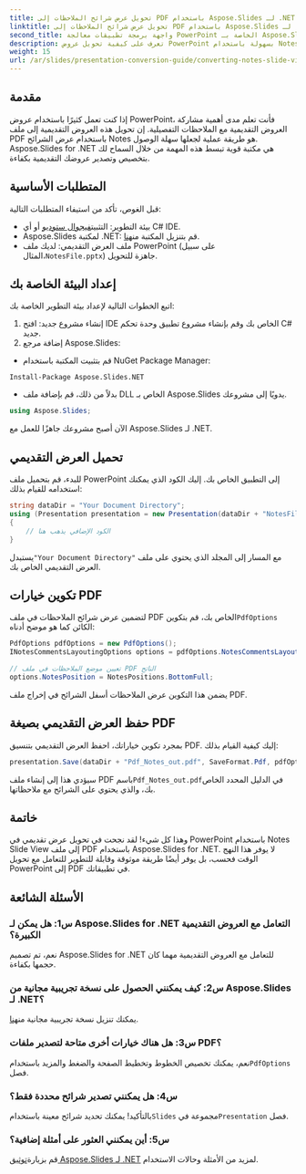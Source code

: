 ```yaml
---
title: تحويل عرض شرائح الملاحظات إلى PDF باستخدام Aspose.Slides لـ .NET
linktitle: تحويل عرض شرائح الملاحظات إلى PDF باستخدام Aspose.Slides لـ .NET
second_title: واجهة برمجة تطبيقات معالجة PowerPoint الخاصة بـ Aspose.Slides .NET
description: تعرف على كيفية تحويل عروض PowerPoint بسهولة باستخدام Notes Slide View إلى تنسيق PDF باستخدام Aspose.Slides for .NET. يتضمن هذا الدليل تعليمات مفصلة.
weight: 15
url: /ar/slides/presentation-conversion-guide/converting-notes-slide-view-to-pdf/
---
```

## مقدمة

إذا كنت تعمل كثيرًا باستخدام عروض PowerPoint، فأنت تعلم مدى أهمية مشاركة العروض التقديمية مع الملاحظات التفصيلية. إن تحويل هذه العروض التقديمية إلى ملف PDF باستخدام عرض الشرائح Notes هو طريقة عملية لجعلها سهلة الوصول. Aspose.Slides for .NET هي مكتبة قوية تبسط هذه المهمة من خلال السماح لك بتخصيص وتصدير عروضك التقديمية بكفاءة.

## المتطلبات الأساسية

قبل الغوص، تأكد من استيفاء المتطلبات التالية:

-  بيئة التطوير: التثبيت[فيجوال ستوديو](https://visualstudio.microsoft.com/) أو أي C# IDE.
-  Aspose.Slides لمكتبة .NET: قم بتنزيل المكتبة من[هنا](https://releases.aspose.com/slides/net/).
-  ملف العرض التقديمي: لديك ملف PowerPoint (على سبيل المثال،`NotesFile.pptx`) جاهزة للتحويل.

## إعداد البيئة الخاصة بك

اتبع الخطوات التالية لإعداد بيئة التطوير الخاصة بك:

1. إنشاء مشروع جديد: افتح IDE الخاص بك وقم بإنشاء مشروع تطبيق وحدة تحكم C# جديد.
2. إضافة مرجع Aspose.Slides: 
- قم بتثبيت المكتبة باستخدام NuGet Package Manager:
 ```
 Install-Package Aspose.Slides.NET
 ```
- بدلاً من ذلك، قم بإضافة ملف DLL الخاص بـ Aspose.Slides يدويًا إلى مشروعك.

```csharp
using Aspose.Slides;
```
الآن أصبح مشروعك جاهزًا للعمل مع Aspose.Slides لـ .NET.

## تحميل العرض التقديمي

للبدء، قم بتحميل ملف PowerPoint إلى التطبيق الخاص بك. إليك الكود الذي يمكنك استخدامه للقيام بذلك:

```csharp
string dataDir = "Your Document Directory";
using (Presentation presentation = new Presentation(dataDir + "NotesFile.pptx"))
{
	// الكود الإضافي يذهب هنا
}

```

 يستبدل`"Your Document Directory"` مع المسار إلى المجلد الذي يحتوي على ملف العرض التقديمي الخاص بك.

## تكوين خيارات PDF

 لتضمين عرض شرائح الملاحظات في ملف PDF الخاص بك، قم بتكوين`PdfOptions` الكائن كما هو موضح أدناه:

```csharp
PdfOptions pdfOptions = new PdfOptions();
INotesCommentsLayoutingOptions options = pdfOptions.NotesCommentsLayouting;

// تعيين موضع الملاحظات في ملف PDF الناتج
options.NotesPosition = NotesPositions.BottomFull;
```

يضمن هذا التكوين عرض الملاحظات أسفل الشرائح في إخراج ملف PDF.

## حفظ العرض التقديمي بصيغة PDF

بمجرد تكوين خياراتك، احفظ العرض التقديمي بتنسيق PDF. إليك كيفية القيام بذلك:

```csharp
presentation.Save(dataDir + "Pdf_Notes_out.pdf", SaveFormat.Pdf, pdfOptions);
```

 سيؤدي هذا إلى إنشاء ملف PDF باسم`Pdf_Notes_out.pdf`في الدليل المحدد الخاص بك، والذي يحتوي على الشرائح مع ملاحظاتها.

## خاتمة

وهذا كل شيء! لقد نجحت في تحويل عرض تقديمي في PowerPoint باستخدام Notes Slide View إلى ملف PDF باستخدام Aspose.Slides for .NET. لا يوفر هذا النهج الوقت فحسب، بل يوفر أيضًا طريقة موثوقة وقابلة للتطوير للتعامل مع تحويل PowerPoint إلى PDF في تطبيقاتك.

## الأسئلة الشائعة

### س1: هل يمكن لـ Aspose.Slides for .NET التعامل مع العروض التقديمية الكبيرة؟
نعم، تم تصميم Aspose.Slides for .NET للتعامل مع العروض التقديمية مهما كان حجمها بكفاءة.

### س2: كيف يمكنني الحصول على نسخة تجريبية مجانية من Aspose.Slides لـ .NET؟
 يمكنك تنزيل نسخة تجريبية مجانية من[هنا](https://releases.aspose.com/).

### س3: هل هناك خيارات أخرى متاحة لتصدير ملفات PDF؟
 نعم، يمكنك تخصيص الخطوط وتخطيط الصفحة والضغط والمزيد باستخدام`PdfOptions` فصل.

### س4: هل يمكنني تصدير شرائح محددة فقط؟
 بالتأكيد! يمكنك تحديد شرائح معينة باستخدام`Slides` مجموعة في`Presentation` فصل.

### س5: أين يمكنني العثور على أمثلة إضافية؟
 قم بزيارة[توثيق Aspose.Slides لـ .NET](https://reference.aspose.com/slides/net/) لمزيد من الأمثلة وحالات الاستخدام.